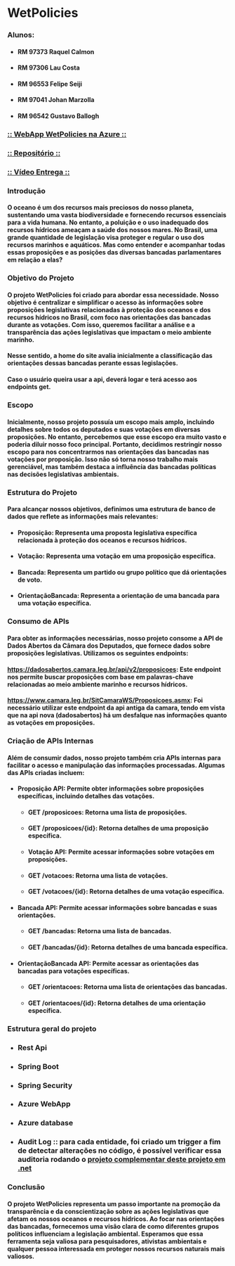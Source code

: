 # WetPolicies

### Alunos:
* #### RM 97373 Raquel Calmon
* #### RM 97306 Lau Costa
* #### RM 96553 Felipe Seiji
* #### RM 97041 Johan Marzolla
* #### RM 96542 Gustavo Ballogh

### [:: WebApp WetPolicies na Azure ::](https://wet-policies.azurewebsites.net/)
### [:: Repositório :: ](https://github.com/r4cs/wetPolicies)
### [:: Vídeo Entrega :: ](https://youtu.be/inX0KIn1j0A)

### Introdução

#### O oceano é um dos recursos mais preciosos do nosso planeta, sustentando uma vasta biodiversidade e fornecendo recursos essenciais para a vida humana. No entanto, a poluição e o uso inadequado dos recursos hídricos ameaçam a saúde dos nossos mares. No Brasil, uma grande quantidade de legislação visa proteger e regular o uso dos recursos marinhos e aquáticos. Mas como entender e acompanhar todas essas proposições e as posições das diversas bancadas parlamentares em relação a elas?

### Objetivo do Projeto
#### O projeto WetPolicies foi criado para abordar essa necessidade. Nosso objetivo é centralizar e simplificar o acesso às informações sobre proposições legislativas relacionadas à proteção dos oceanos e dos recursos hídricos no Brasil, com foco nas orientações das bancadas durante as votações. Com isso, queremos facilitar a análise e a transparência das ações legislativas que impactam o meio ambiente marinho.
#### Nesse sentido, a home do site avalia inicialmente a classificação das orientações dessas bancadas perante essas legislações. 
#### Caso o usuário queira usar a api, deverá logar e terá acesso aos endpoints get.

### Escopo
#### Inicialmente, nosso projeto possuía um escopo mais amplo, incluindo detalhes sobre todos os deputados e suas votações em diversas proposições. No entanto, percebemos que esse escopo era muito vasto e poderia diluir nosso foco principal. Portanto, decidimos restringir nosso escopo para nos concentrarmos nas orientações das bancadas nas votações por proposição. Isso não só torna nosso trabalho mais gerenciável, mas também destaca a influência das bancadas políticas nas decisões legislativas ambientais.

### Estrutura do Projeto
#### Para alcançar nossos objetivos, definimos uma estrutura de banco de dados que reflete as informações mais relevantes:

* #### Proposição: Representa uma proposta legislativa específica relacionada à proteção dos oceanos e recursos hídricos.
* #### Votação: Representa uma votação em uma proposição específica.
* #### Bancada: Representa um partido ou grupo político que dá orientações de voto.
* #### OrientaçãoBancada: Representa a orientação de uma bancada para uma votação específica.

### Consumo de APIs
#### Para obter as informações necessárias, nosso projeto consome a API de Dados Abertos da Câmara dos Deputados, que fornece dados sobre proposições legislativas. Utilizamos os seguintes endpoints:

#### https://dadosabertos.camara.leg.br/api/v2/proposicoes: Este endpoint nos permite buscar proposições com base em palavras-chave relacionadas ao meio ambiente marinho e recursos hídricos.
#### https://www.camara.leg.br/SitCamaraWS/Proposicoes.asmx: Foi necessário utilizar este endpoint da api antiga da camara, tendo em vista que na api nova (dadosabertos) há um desfalque nas informações quanto as votações em proposições.

### Criação de APIs Internas
#### Além de consumir dados, nosso projeto também cria APIs internas para facilitar o acesso e manipulação das informações processadas. Algumas das APIs criadas incluem:

* #### Proposição API: Permite obter informações sobre proposições específicas, incluindo detalhes das votações.

  * #### GET /proposicoes: Retorna uma lista de proposições.
  * #### GET /proposicoes/{id}: Retorna detalhes de uma proposição específica.
  * #### Votação API: Permite acessar informações sobre votações em proposições.

  * #### GET /votacoes: Retorna uma lista de votações.
  * #### GET /votacoes/{id}: Retorna detalhes de uma votação específica.

* #### Bancada API: Permite acessar informações sobre bancadas e suas orientações.

  * #### GET /bancadas: Retorna uma lista de bancadas.
  * #### GET /bancadas/{id}: Retorna detalhes de uma bancada específica.

* #### OrientaçãoBancada API: Permite acessar as orientações das bancadas para votações específicas.

    * #### GET /orientacoes: Retorna uma lista de orientações das bancadas.
    * #### GET /orientacoes/{id}: Retorna detalhes de uma orientação específica.

### Estrutura geral do projeto
* ### Rest Api
* ### Spring Boot
* ### Spring Security
* ### Azure WebApp
* ### Azure database
* ### Audit Log :: para cada entidade, foi criado um trigger a fim de detectar alterações no código, é possível verificar essa auditoria rodando o [projeto complementar deste projeto em .net](https://github.com/r4cs/AuditLog_WetPolicies)

### Conclusão
#### O projeto WetPolicies representa um passo importante na promoção da transparência e da conscientização sobre as ações legislativas que afetam os nossos oceanos e recursos hídricos. Ao focar nas orientações das bancadas, fornecemos uma visão clara de como diferentes grupos políticos influenciam a legislação ambiental. Esperamos que essa ferramenta seja valiosa para pesquisadores, ativistas ambientais e qualquer pessoa interessada em proteger nossos recursos naturais mais valiosos.






